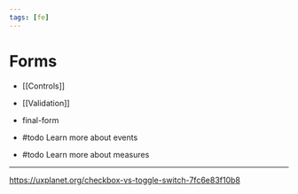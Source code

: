 ```yaml
---
tags: [fe]
---
```


# Forms

- [[Controls]]
- [[Validation]]
- final-form

- #todo Learn more about events
- #todo Learn more about measures

---

https://uxplanet.org/checkbox-vs-toggle-switch-7fc6e83f10b8
